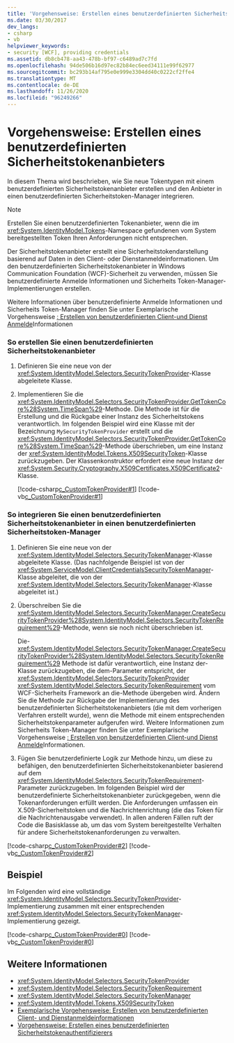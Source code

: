 ```yaml
---
title: 'Vorgehensweise: Erstellen eines benutzerdefinierten Sicherheitstokenanbieters'
ms.date: 03/30/2017
dev_langs:
- csharp
- vb
helpviewer_keywords:
- security [WCF], providing credentials
ms.assetid: db8cb478-aa43-478b-bf97-c6489ad7c7fd
ms.openlocfilehash: 94de506b16d97ec82b84ec6eed34111e99f62977
ms.sourcegitcommit: bc293b14af795e0e999e3304dd40c0222cf2ffe4
ms.translationtype: MT
ms.contentlocale: de-DE
ms.lasthandoff: 11/26/2020
ms.locfileid: "96249266"
---
```

# <a name="how-to-create-a-custom-security-token-provider"></a>Vorgehensweise: Erstellen eines benutzerdefinierten Sicherheitstokenanbieters

In diesem Thema wird beschrieben, wie Sie neue Tokentypen mit einem benutzerdefinierten Sicherheitstokenanbieter erstellen und den Anbieter in einen benutzerdefinierten Sicherheitstoken-Manager integrieren.  
  
> [!NOTE]
> Erstellen Sie einen benutzerdefinierten Tokenanbieter, wenn die im <xref:System.IdentityModel.Tokens>-Namespace gefundenen vom System bereitgestellten Token Ihren Anforderungen nicht entsprechen.  
  
 Der Sicherheitstokenanbieter erstellt eine Sicherheitstokendarstellung basierend auf Daten in den Client- oder Dienstanmeldeinformationen. Um den benutzerdefinierten Sicherheitstokenanbieter in Windows Communication Foundation (WCF)-Sicherheit zu verwenden, müssen Sie benutzerdefinierte Anmelde Informationen und Sicherheits Token-Manager-Implementierungen erstellen.  
  
 Weitere Informationen über benutzerdefinierte Anmelde Informationen und Sicherheits Token-Manager finden Sie unter Exemplarische Vorgehensweise [: Erstellen von benutzerdefinierten Client-und Dienst Anmelde](walkthrough-creating-custom-client-and-service-credentials.md)Informationen  
  
### <a name="to-create-a-custom-security-token-provider"></a>So erstellen Sie einen benutzerdefinierten Sicherheitstokenanbieter  
  
1. Definieren Sie eine neue von der <xref:System.IdentityModel.Selectors.SecurityTokenProvider>-Klasse abgeleitete Klasse.  
  
2. Implementieren Sie die <xref:System.IdentityModel.Selectors.SecurityTokenProvider.GetTokenCore%28System.TimeSpan%29>-Methode. Die Methode ist für die Erstellung und die Rückgabe einer Instanz des Sicherheitstokens verantwortlich. Im folgenden Beispiel wird eine Klasse mit der Bezeichnung `MySecurityTokenProvider` erstellt und die <xref:System.IdentityModel.Selectors.SecurityTokenProvider.GetTokenCore%28System.TimeSpan%29>-Methode überschrieben, um eine Instanz der <xref:System.IdentityModel.Tokens.X509SecurityToken>-Klasse zurückzugeben. Der Klassenkonstruktor erfordert eine neue Instanz der <xref:System.Security.Cryptography.X509Certificates.X509Certificate2>-Klasse.  
  
     [!code-csharp[c_CustomTokenProvider#1](../../../../samples/snippets/csharp/VS_Snippets_CFX/c_customtokenprovider/cs/source.cs#1)]
     [!code-vb[c_CustomTokenProvider#1](../../../../samples/snippets/visualbasic/VS_Snippets_CFX/c_customtokenprovider/vb/source.vb#1)]  
  
### <a name="to-integrate-a-custom-security-token-provider-with-a-custom-security-token-manager"></a>So integrieren Sie einen benutzerdefinierten Sicherheitstokenanbieter in einen benutzerdefinierten Sicherheitstoken-Manager  
  
1. Definieren Sie eine neue von der <xref:System.IdentityModel.Selectors.SecurityTokenManager>-Klasse abgeleitete Klasse. (Das nachfolgende Beispiel ist von der <xref:System.ServiceModel.ClientCredentialsSecurityTokenManager>-Klasse abgeleitet, die von der <xref:System.IdentityModel.Selectors.SecurityTokenManager>-Klasse abgeleitet ist.)  
  
2. Überschreiben Sie die <xref:System.IdentityModel.Selectors.SecurityTokenManager.CreateSecurityTokenProvider%28System.IdentityModel.Selectors.SecurityTokenRequirement%29>-Methode, wenn sie noch nicht überschrieben ist.  
  
     Die- <xref:System.IdentityModel.Selectors.SecurityTokenManager.CreateSecurityTokenProvider%28System.IdentityModel.Selectors.SecurityTokenRequirement%29> Methode ist dafür verantwortlich, eine Instanz der-Klasse zurückzugeben, die dem-Parameter entspricht, der <xref:System.IdentityModel.Selectors.SecurityTokenProvider> <xref:System.IdentityModel.Selectors.SecurityTokenRequirement> vom WCF-Sicherheits Framework an die-Methode übergeben wird. Ändern Sie die Methode zur Rückgabe der Implementierung des benutzerdefinierten Sicherheitstokenanbieters (die mit dem vorherigen Verfahren erstellt wurde), wenn die Methode mit einem entsprechenden Sicherheitstokenparameter aufgerufen wird. Weitere Informationen zum Sicherheits Token-Manager finden Sie unter Exemplarische Vorgehensweise [: Erstellen von benutzerdefinierten Client-und Dienst Anmelde](walkthrough-creating-custom-client-and-service-credentials.md)Informationen.  
  
3. Fügen Sie benutzerdefinierte Logik zur Methode hinzu, um diese zu befähigen, den benutzerdefinierten Sicherheitstokenanbieter basierend auf dem <xref:System.IdentityModel.Selectors.SecurityTokenRequirement>-Parameter zurückzugeben. Im folgenden Beispiel wird der benutzerdefinierte Sicherheitstokenanbieter zurückgegeben, wenn die Tokenanforderungen erfüllt werden. Die Anforderungen umfassen ein  X.509-Sicherheitstoken und die Nachrichtenrichtung (die das Token für die Nachrichtenausgabe verwendet). In allen anderen Fällen ruft der Code die Basisklasse ab, um das vom System bereitgestellte Verhalten für andere Sicherheitstokenanforderungen zu verwalten.  
  
 [!code-csharp[c_CustomTokenProvider#2](../../../../samples/snippets/csharp/VS_Snippets_CFX/c_customtokenprovider/cs/source.cs#2)]
 [!code-vb[c_CustomTokenProvider#2](../../../../samples/snippets/visualbasic/VS_Snippets_CFX/c_customtokenprovider/vb/source.vb#2)]  
  
## <a name="example"></a>Beispiel  

 Im Folgenden wird eine vollständige <xref:System.IdentityModel.Selectors.SecurityTokenProvider>-Implementierung zusammen mit einer entsprechenden <xref:System.IdentityModel.Selectors.SecurityTokenManager>-Implementierung gezeigt.  
  
 [!code-csharp[c_CustomTokenProvider#0](../../../../samples/snippets/csharp/VS_Snippets_CFX/c_customtokenprovider/cs/source.cs#0)]
 [!code-vb[c_CustomTokenProvider#0](../../../../samples/snippets/visualbasic/VS_Snippets_CFX/c_customtokenprovider/vb/source.vb#0)]  
  
## <a name="see-also"></a>Weitere Informationen

- <xref:System.IdentityModel.Selectors.SecurityTokenProvider>
- <xref:System.IdentityModel.Selectors.SecurityTokenRequirement>
- <xref:System.IdentityModel.Selectors.SecurityTokenManager>
- <xref:System.IdentityModel.Tokens.X509SecurityToken>
- [Exemplarische Vorgehensweise: Erstellen von benutzerdefinierten Client- und Dienstanmeldeinformationen](walkthrough-creating-custom-client-and-service-credentials.md)
- [Vorgehensweise: Erstellen eines benutzerdefinierten Sicherheitstokenauthentifizierers](how-to-create-a-custom-security-token-authenticator.md)
